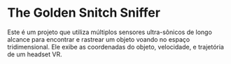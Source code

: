 # The Golden Snitch Sniffer

Este é um projeto que utiliza múltiplos sensores ultra-sônicos de
longo alcance para encontrar e rastrear um objeto voando no
espaço tridimensional. Ele exibe as coordenadas do objeto,
velocidade, e trajetória de um headset VR.
